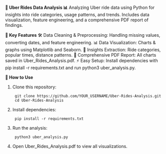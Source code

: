 **🚖 Uber Rides Data Analysis 📊**
Analyzing Uber ride data using Python for insights into ride categories, usage patterns, and trends. Includes data visualization, feature engineering, and a comprehensive PDF report of findings.

**📌 Key Features**
🛠 Data Cleaning & Preprocessing: Handling missing values, converting dates, and feature engineering.
📊 Data Visualization: Charts & graphs using Matplotlib and Seaborn.
🔎 Insights Extraction: Ride categories, popular times, distance patterns.
📄 Comprehensive PDF Report: All charts saved in Uber_Rides_Analysis.pdf.
⚡ Easy Setup: Install dependencies with pip install -r requirements.txt and run python3 uber_analysis.py.

**🚀 How to Use**
1. Clone this repository:

        git clone https://github.com/YOUR_USERNAME/Uber-Rides-Analysis.git
        cd Uber-Rides-Analysis

2. Install dependencies:

        pip install -r requirements.txt

3. Run the analysis:

        python3 uber_analysis.py

4. Open Uber_Rides_Analysis.pdf to view all visualizations.